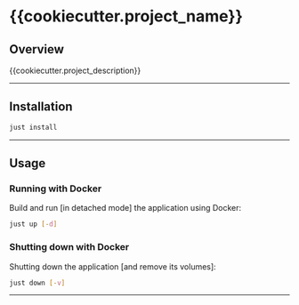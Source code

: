 # {{cookiecutter.project_name}}

## Overview

{{cookiecutter.project_description}}

---

## Installation

```bash
just install
```

---

## Usage

### Running with Docker

Build and run [in detached mode] the application using Docker:

```bash
just up [-d]
```

### Shutting down with Docker

Shutting down the application [and remove its volumes]:

```bash
just down [-v]
```

---
